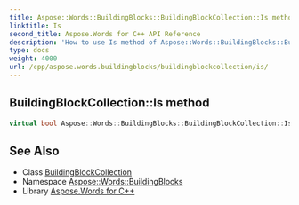 ```yaml
---
title: Aspose::Words::BuildingBlocks::BuildingBlockCollection::Is method
linktitle: Is
second_title: Aspose.Words for C++ API Reference
description: 'How to use Is method of Aspose::Words::BuildingBlocks::BuildingBlockCollection class in C++.'
type: docs
weight: 4000
url: /cpp/aspose.words.buildingblocks/buildingblockcollection/is/
---
```

## BuildingBlockCollection::Is method




```cpp
virtual bool Aspose::Words::BuildingBlocks::BuildingBlockCollection::Is(const System::TypeInfo &target) const override
```

## See Also

* Class [BuildingBlockCollection](../)
* Namespace [Aspose::Words::BuildingBlocks](../../)
* Library [Aspose.Words for C++](../../../)
